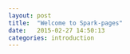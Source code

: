 ```yaml
---
layout: post
title:  "Welcome to Spark-pages"
date:   2015-02-27 14:50:13
categories: introduction
---
```

